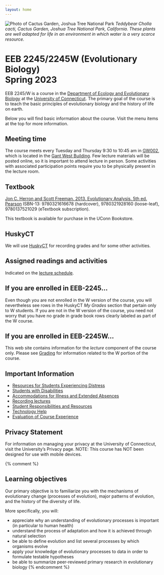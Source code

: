 ```yaml
---
layout: home
---
```

![Photo of Cactus Garden, Joshua Tree National Park](assets/img/cylindropuntia.jpg)
_Teddybear Cholla cacti, Cactus Garden, Joshua Tree National Park, California. These plants are well adapted for life in an environment in which water is a very scarce resource._

# EEB 2245/2245W (Evolutionary Biology)<br/>Spring 2023

EEB 2245/W is a course in the [Department of Ecology and Evolutionary Biology](https://www.eeb.uconn.edu/) at the [University of Connecticut](https://uconn.edu/). The primary goal of the course is to teach the basic principles of evolutionary biology and the history of life on earth. 

Below you will find basic information about the course. Visit the menu items at the top for more information.

## Meeting time

The course meets every Tuesday and Thursday 9:30 to 10:45 am in [GW002](https://classrooms.uconn.edu/classroom/gw-002/), which is located in the [Gant West Building](https://goo.gl/maps/TqN3PAHhUCvvLv5z5). Few lecture materials will be posted online, so it is important to attend lecture in person. Some activities with associated participation points require you to be physically present in the lecture room.

## Textbook

[Jon C. Herron and Scott Freeman. 2013. Evolutionary Analysis. 5th ed. Pearson](https://www.pearson.com/en-us/subject-catalog/p/evolutionary-analysis) ISBN-13: 9780321616678 (hardcover), 9780321928160 (loose-leaf), 9780137521029 (eTextbook subscription).

This textbook is available for purchase in the UConn Bookstore.

## HuskyCT

We will use [HuskyCT](https://huskyct.uconn.edu) for recording grades and for some other activities.

## Assigned readings and activities

Indicated on the [lecture schedule](lecture-schedule).

## If you are enrolled in EEB-2245...

Even though you are not enrolled in the W version of the course, you will nevertheless see rows in the HuskyCT _My Grades_ section that pertain only to W students. If you are not in the W version of the course, you need not worry that you have no grade in grade book rows clearly labeled as part of the W course.

## If you are enrolled in EEB-2245W...

This web site contains information for the _lecture_ component of the course only. Please see [Grading](grading) for information related to the W portion of the course.

## Important Information ##

* [Resources for Students Experiencing Distress](resources-for-students-experiencing-distress)
* [Students with Disabilities](students-with-disabilities)
* [Accommodations for Illness and Extended Absences](illness)
* [Recording lectures](recording)
* [Student Responsibilities and Resources](responsibilities)
* [Technology Help](technology-help)
* [Evaluation of Course Experience](evaluations)

## Privacy Statement ##

For information on managing your privacy at the University of Connecticut, visit the University’s Privacy page. NOTE: This course has NOT been designed for use with mobile devices.

{% comment %}
## Learning objectives

Our primary objective is to familiarize you with the mechanisms of evolutionary change (processes of evolution), major patterns of evolution, and the history of the diversity of life.

More specifically, you will:
* appreciate why an understanding of evolutionary processes is important (in particular to human health)
* understand the process of adaptation and how it is achieved through natural selection
* be able to define evolution and list several processes by which organisms evolve
* apply your knowledge of evolutionary processes to data in order to formulate testable hypotheses
* be able to summarize peer-reviewed primary research in evolutionary biology
{% endcomment %}

